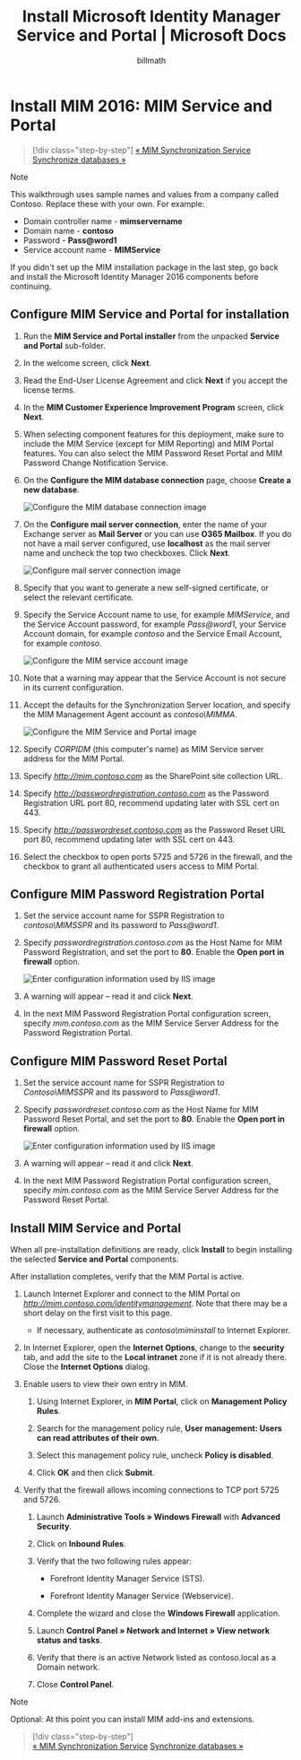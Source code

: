 ﻿---
# required metadata

title: Install Microsoft Identity Manager Service and Portal | Microsoft Docs
description: Get the steps to configure and install MIM Service and Portal for Microsoft Identity Manager 2016
keywords:
author: billmath
ms.author: barclayn
manager: mbaldiwn
ms.date: 04/30/2018
ms.topic: get-started-article
ms.service: microsoft-identity-manager
ms.technology: security
ms.assetid: b0b39631-66df-4c5f-80c9-a1774346f816

# optional metadata

#ROBOTS:
#audience:
#ms.devlang:
ms.reviewer: mwahl
ms.suite: ems
#ms.tgt_pltfrm:
#ms.custom:

---
# Install MIM 2016: MIM Service and Portal

>[!div class="step-by-step"]
[« MIM Synchronization Service](install-mim-sync.md)
[Synchronize databases »](install-mim-sync-ad-service.md)

> [!NOTE]
> This walkthrough uses sample names and values from a company called Contoso. Replace these with your own. For example:
> - Domain controller name - **mimservername**
> - Domain name - **contoso**
> - Password - **Pass@word1**
> - Service account name - **MIMService**

If you didn't set up the MIM installation package in the last step, go back and install the Microsoft Identity Manager 2016 components before continuing.


## Configure MIM Service and Portal for installation

1. Run the **MIM Service and Portal installer** from the unpacked **Service and Portal** sub-folder.

2. In the welcome screen, click **Next**.

3. Read the End-User License Agreement and click **Next** if you accept the license terms.

4. In the **MIM Customer Experience Improvement Program** screen, click **Next**.

5. When selecting component features for this deployment, make sure to include the MIM Service (except for MIM Reporting) and MIM Portal features. You can also select the MIM Password Reset Portal and MIM Password Change Notification Service.

6. On the **Configure the MIM database connection** page, choose **Create a new database**.

    ![Configure the MIM database connection image](media/install-mim-service-portal/MIM_Install10.png)

7. On the **Configure mail server connection**, enter the name of your Exchange server as **Mail Server** or you can use **O365 Mailbox**. If you do not have a mail server configured, use **localhost** as the mail server name and uncheck the top two checkboxes. Click **Next**.

    ![Configure mail server connection image](media/install-mim-service-portal/MIM_Install11.png)

8. Specify that you want to generate a new self-signed certificate, or select the relevant certificate.

9. Specify the Service Account name to use, for example *MIMService*, and the Service Account password, for example *Pass@word1*, your Service Account domain, for example *contoso* and the Service Email Account, for example *contoso*.

    ![Configure the MIM service account image](media/install-mim-service-portal/MIM_Install12.png)

10. Note that a warning may appear that the Service Account is not secure in its current configuration.

11. Accept the defaults for the Synchronization Server location, and specify the MIM Management Agent account as *contoso\MIMMA*.

    ![Configure the MIM Service and Portal image](media/install-mim-service-portal/MIM_Install13.png)

12. Specify *CORPIDM* (this computer's name) as MIM Service server address for the MIM Portal.

13. Specify *http://mim.contoso.com* as the SharePoint site collection URL.

14. Specify *http://passwordregistration.contoso.com* as the Password Registration  URL port 80, recommend updating later with SSL cert on 443.

15. Specify *http://passwordreset.contoso.com* as the Password Reset URL port 80, recommend updating later with SSL cert on 443.

16. Select the checkbox to open ports 5725 and 5726 in the firewall, and the checkbox to grant all authenticated users access to MIM Portal.

## Configure MIM Password Registration Portal

1.  Set the service account name for SSPR Registration to *contoso\MIMSSPR* and its password to *Pass@word1*.

2.  Specify  *passwordregistration.contoso.com* as the Host Name for MIM Password Registration, and set the port to **80**. Enable the **Open port in firewall** option.

    ![Enter configuration information used by IIS image](media/install-mim-service-portal/MIM_Install14.png)

3.  A warning will appear – read it and click **Next**.

4. In the next MIM Password Registration Portal configuration screen, specify  *mim.contoso.com* as the MIM Service Server Address for the Password Registration Portal.

## Configure MIM Password Reset Portal

1.  Set the service account name for SSPR Registration to *Contoso\MIMSSPR* and its password to *Pass@word1*.

2.  Specify  *passwordreset.contoso.com* as the Host Name for MIM Password Reset Portal, and set the port to **80**. Enable the **Open port in firewall** option.

    ![Enter configuration information used by IIS image](media/install-mim-service-portal/MIM_Install15.png)

3.  A warning will appear – read it and click **Next**.

4. In the next MIM Password Registration Portal configuration screen, specify *mim.contoso.com* as the MIM Service Server Address for the Password Reset Portal.

## Install MIM Service and Portal

When all pre-installation definitions are ready, click **Install** to begin installing the selected **Service and Portal** components.

After installation completes, verify that the MIM Portal is active.

1. Launch Internet Explorer and connect to the MIM Portal on  *http://mim.contoso.com/identitymanagement*. Note that there may be a short delay on the first visit to this page.

    - If necessary, authenticate as *contoso\miminstall* to Internet Explorer.

2. In Internet Explorer, open the **Internet Options**, change to the **security** tab, and add the site to the **Local intranet** zone if it is not already there.  Close the **Internet Options** dialog.

3. Enable users to view their own entry in MIM.

    1.  Using Internet Explorer, in **MIM Portal**, click on **Management Policy Rules**.

    2.  Search for the management policy rule, **User management: Users can read attributes of their own**.

    3.  Select this management policy rule, uncheck **Policy is disabled**.

    4.  Click **OK** and then click **Submit**.

4.  Verify that the firewall allows incoming connections to TCP port 5725 and 5726.

    1.  Launch **Administrative Tools » Windows Firewall** with **Advanced Security**.

    2.  Click on **Inbound Rules**.

    3.  Verify that the two following rules appear:

        -   Forefront Identity Manager Service (STS).

        -   Forefront Identity Manager Service (Webservice).

    4.  Complete the wizard and close the **Windows Firewall** application.

    5.  Launch **Control Panel » Network and Internet » View network status and tasks**.

    6.  Verify that there is an active Network listed as contoso.local as a Domain network.

    7.  Close **Control Panel**.

> [!NOTE]
> Optional: At this point you can install MIM add-ins and extensions.

>[!div class="step-by-step"]  
[« MIM Synchronization Service](install-mim-sync.md)
[Synchronize databases »](install-mim-sync-ad-service.md)
